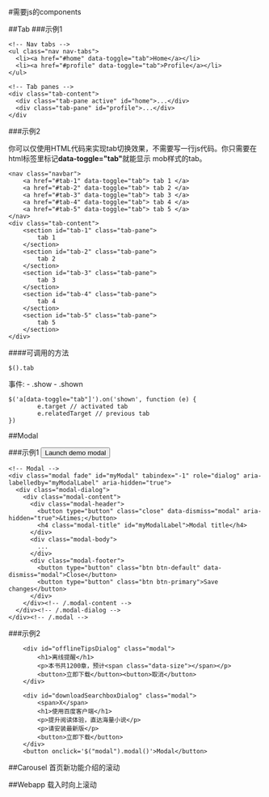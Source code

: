 #需要js的components

##Tab
###示例1

	<!-- Nav tabs -->
	<ul class="nav nav-tabs">
	  <li><a href="#home" data-toggle="tab">Home</a></li>
	  <li><a href="#profile" data-toggle="tab">Profile</a></li>
	</ul>
	
	<!-- Tab panes -->
	<div class="tab-content">
	  <div class="tab-pane active" id="home">...</div>
	  <div class="tab-pane" id="profile">...</div>
	</div

###示例2

你可以仅使用HTML代码来实现tab切换效果，不需要写一行js代码。你只需要在html标签里标记<b>data-toggle="tab"</b>就能显示 mob样式的tab。                

    <nav class="navbar">
        <a href="#tab-1" data-toggle="tab"> tab 1 </a>
        <a href="#tab-2" data-toggle="tab"> tab 2 </a>
        <a href="#tab-3" data-toggle="tab"> tab 3 </a>
        <a href="#tab-4" data-toggle="tab"> tab 4 </a>
        <a href="#tab-5" data-toggle="tab"> tab 5 </a>
    </nav>
    <div class="tab-content">
        <section id="tab-1" class="tab-pane">
            tab 1
        </section>
        <section id="tab-2" class="tab-pane">
            tab 2
        </section>
        <section id="tab-3" class="tab-pane">
            tab 3
        </section>
        <section id="tab-4" class="tab-pane">
            tab 4
        </section>
        <section id="tab-5" class="tab-pane">
            tab 5
        </section>
    </div>


####可调用的方法

    $().tab

事件:
    - .show
    - .shown

    $('a[data-toggle="tab"]').on('shown', function (e) {
            e.target // activated tab
            e.relatedTarget // previous tab
    })


##Modal

###示例1
	<!-- Button trigger modal -->
	<button class="btn btn-primary btn-lg" data-toggle="modal" data-target="#myModal">
	  Launch demo modal
	</button>
	
	<!-- Modal -->
	<div class="modal fade" id="myModal" tabindex="-1" role="dialog" aria-labelledby="myModalLabel" aria-hidden="true">
	  <div class="modal-dialog">
	    <div class="modal-content">
	      <div class="modal-header">
	        <button type="button" class="close" data-dismiss="modal" aria-hidden="true">&times;</button>
	        <h4 class="modal-title" id="myModalLabel">Modal title</h4>
	      </div>
	      <div class="modal-body">
	        ...
	      </div>
	      <div class="modal-footer">
	        <button type="button" class="btn btn-default" data-dismiss="modal">Close</button>
	        <button type="button" class="btn btn-primary">Save changes</button>
	      </div>
	    </div><!-- /.modal-content -->
	  </div><!-- /.modal-dialog -->
	</div><!-- /.modal -->



###示例2

        <div id="offlineTipsDialog" class="modal">
            <h1>离线提醒</h1>
            <p>本书共1200章，预计<span class="data-size"></span></p>
            <button>立即下载</button><button>取消</button>
        </div>

        <div id="downloadSearchboxDialog" class="modal">
            <span>X</span>
            <h1>使用百度客户端</h1>
            <p>提升阅读体验，直达海量小说</p>
            <p>请安装最新版</p>
            <button>立即下载</button>
        </div>
        <button onclick='$("modal").modal()'>Modal</button>





##Carousel
    首页新功能介绍的滚动

##Webapp
    载入时向上滚动

